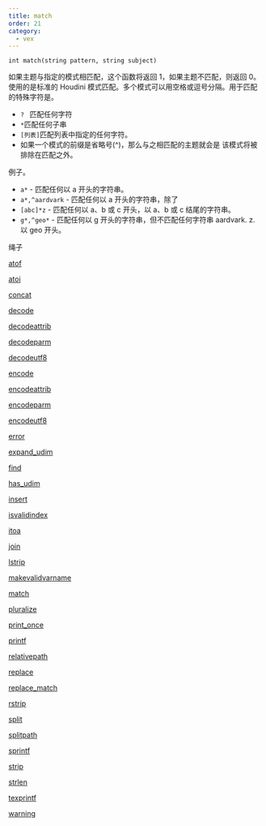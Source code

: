 ```yaml
---
title: match
order: 21
category:
  - vex
---
```


`int match(string pattern, string subject)`

如果主题与指定的模式相匹配，这个函数将返回 1，如果主题不匹配，则返回 0。使用的是标准的 Houdini 模式匹配。多个模式可以用空格或逗号分隔。用于匹配的特殊字符是。

- `? ` 匹配任何字符
- `*`匹配任何子串
- `[列表]`匹配列表中指定的任何字符。
- 如果一个模式的前缀是省略号(^)，那么与之相匹配的主题就会是
  该模式将被排除在匹配之外。

例子。

- `a*` - 匹配任何以 a 开头的字符串。
- `a*,^aardvark` - 匹配任何以 a 开头的字符串，除了
- `[abc]*z` - 匹配任何以 a、b 或 c 开头，以 a、b 或 c 结尾的字符串。
- `g*,^geo*` - 匹配任何以 g 开头的字符串，但不匹配任何字符串
  aardvark. z. 以 geo 开头。

绳子

[atof](atof.html)

[atoi](atoi.html)

[concat](concat.html)

[decode](decode.html)

[decodeattrib](decodeattrib.html)

[decodeparm](decodeparm.html)

[decodeutf8](decodeutf8.html)

[encode](encode.html)

[encodeattrib](encodeattrib.html)

[encodeparm](encodeparm.html)

[encodeutf8](encodeutf8.html)

[error](error.html)

[expand_udim](expand_udim.html)

[find](find.html)

[has_udim](has_udim.html)

[insert](insert.html)

[isvalidindex](isvalidindex.html)

[itoa](itoa.html)

[join](join.html)

[lstrip](lstrip.html)

[makevalidvarname](makevalidvarname.html)

[match](match.html)

[pluralize](pluralize.html)

[print_once](print_once.html)

[printf](printf.html)

[relativepath](relativepath.html)

[replace](replace.html)

[replace_match](replace_match.html)

[rstrip](rstrip.html)

[split](split.html)

[splitpath](splitpath.html)

[sprintf](sprintf.html)

[strip](strip.html)

[strlen](strlen.html)

[texprintf](texprintf.html)

[warning](warning.html)
